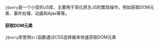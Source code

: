 `jQuery`是一个小型的JS库，主要用于简化原生JS的繁琐操作，例如获取DOM元素、事件处理、动画和Ajax等等。
#### 获取DOM元素
`jQuery`库使用`$()`函数通过CSS选择器来快速获取DOM元素